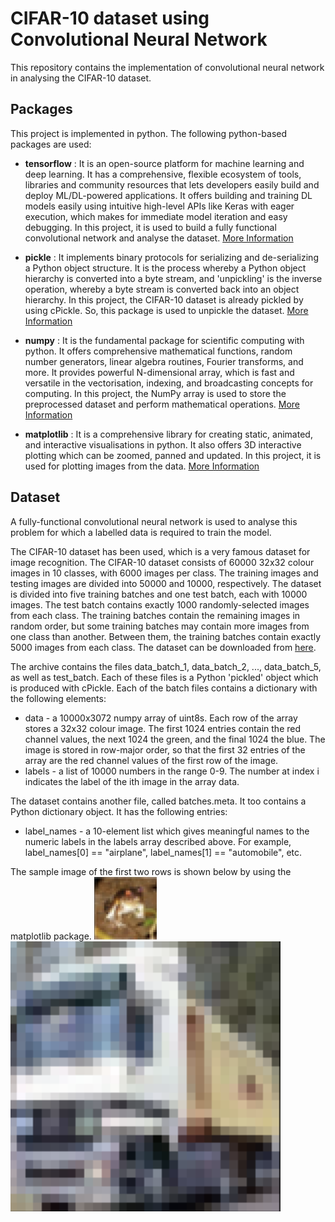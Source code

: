 # CIFAR-10 dataset using Convolutional Neural Network
This repository contains the implementation of convolutional neural network in analysing the CIFAR-10 dataset.

## Packages
This project is implemented in python. The following python-based packages are used:

* **tensorflow** : It is an open-source platform for machine learning and deep learning. It has a comprehensive, flexible ecosystem of tools, libraries and community resources that lets developers easily build and deploy ML/DL-powered applications. It offers building and training DL models easily using intuitive high-level APIs like Keras with eager execution, which makes for immediate model iteration and easy debugging. In this project, it is used to build a fully functional convolutional network and analyse the dataset. [More Information](https://www.tensorflow.org/)

* **pickle** : It implements binary protocols for serializing and de-serializing a Python object structure. It is the process whereby a Python object hierarchy is converted into a byte stream, and 'unpickling' is the inverse operation, whereby a byte stream is converted back into an object hierarchy. In this project, the CIFAR-10 dataset is already pickled by using cPickle. So, this package is used to unpickle the dataset. [More Information](https://docs.python.org/3/library/pickle.html)

* **numpy** : It is the fundamental package for scientific computing with python. It offers comprehensive mathematical functions, random number generators, linear algebra routines, Fourier transforms, and more. It provides powerful N-dimensional array, which is fast and versatile in the vectorisation, indexing, and broadcasting concepts for computing. In this project, the NumPy array is used to store the preprocessed dataset and perform mathematical operations. [More Information](https://numpy.org/)

* **matplotlib** : It is a comprehensive library for creating static, animated, and interactive visualisations in python. It also offers 3D interactive plotting which can be zoomed, panned and updated. In this project, it is used for plotting images from the data. [More Information](https://matplotlib.org/index.html)

## Dataset
A fully-functional convolutional neural network is used to analyse this problem for which a labelled data is required to train the model.

The CIFAR-10 dataset has been used, which is a very famous dataset for image recognition. The CIFAR-10 dataset consists of 60000 32x32 colour images in 10 classes, with 6000 images per class.  The training images and testing images are divided into 50000 and 10000, respectively. The dataset is divided into five training batches and one test batch, each with 10000 images. The test batch contains exactly 1000 randomly-selected images from each class. The training batches contain the remaining images in random order, but some training batches may contain more images from one class than another. Between them, the training batches contain exactly 5000 images from each class. The dataset can be downloaded from [here](https://www.cs.toronto.edu/~kriz/cifar.html). 

The archive contains the files data_batch_1, data_batch_2, ..., data_batch_5, as well as test_batch. Each of these files is a Python 'pickled' object which is produced with cPickle. Each of the batch files contains a dictionary with the following elements:
* data - a 10000x3072 numpy array of uint8s. Each row of the array stores a 32x32 colour image. The first 1024 entries contain the red channel values, the next 1024 the green, and the final 1024 the blue. The image is stored in row-major order, so that the first 32 entries of the array are the red channel values of the first row of the image.
* labels - a list of 10000 numbers in the range 0-9. The number at index i indicates the label of the ith image in the array data.

The dataset contains another file, called batches.meta. It too contains a Python dictionary object. It has the following entries:
* label_names - a 10-element list which gives meaningful names to the numeric labels in the labels array described above. For example, label_names[0] == "airplane", label_names[1] == "automobile", etc.

The sample image of the first two rows is shown below by using the matplotlib package.
<img src="img/img1.png" width="100">
<img src="img/img2.png">
